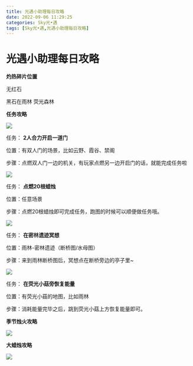 ```yaml
---
title: 光遇小助理每日攻略
date: 2022-09-06 11:29:25
categories: Sky光•遇
tags: [Sky光•遇,光遇小助理每日攻略]
---
```

# 光遇小助理每日攻略
**灼热碎片位置**

无红石

黑石在雨林 荧光森林

  

 **任务攻略**

![](https://img.166.net/reunionpub/ds/kol/20220820/004916-kw70nsizl6.png)

任务： **2人合力开启一道门**

位置：有双人门的场景，比如云野、霞谷、禁阁

步骤：点燃双人门一边的机关，有玩家点燃另一边开启门的话，就能完成任务啦

![](https://img.166.net/reunionpub/ds/kol/20220827/005602-mcssbeqv6j.png)

任务： **点燃20根蜡烛**

位置：任意场景

步骤：点燃20根蜡烛即可完成任务，跑图的时候可以顺便做任务哦。

![](https://img.166.net/reunionpub/ds/kol/20220906/000642-89zb0fvpir.png)

任务： **在密林遗迹冥想**

位置：雨林-密林遗迹（断桥图/水母图）

步骤：来到雨林断桥图后，冥想点在断桥旁边的亭子里~

  

![](https://img.166.net/reunionpub/ds/kol/20220906/000710-nbsk2eyqtm.png)

任务： **在荧光小菇旁恢复能量**

位置：有荧光小菇的地图，比如雨林

步骤：消耗能量完毕之后，跳到荧光小菇上方恢复能量即可。

  

 **季节烛火攻略**

![](https://img.166.net/reunionpub/ds/kol/20220906/000929-ju2gzywdk6.png)

  

 **大蜡烛攻略**

![](https://img.166.net/reunionpub/ds/kol/20220906/000753-lntw3ej0s4.png)

  

